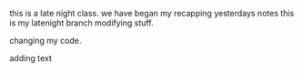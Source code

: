 this is a late night class.
we have began my recapping yesterdays notes
this is my latenight branch
modifying stuff.

changing my code.

adding text
